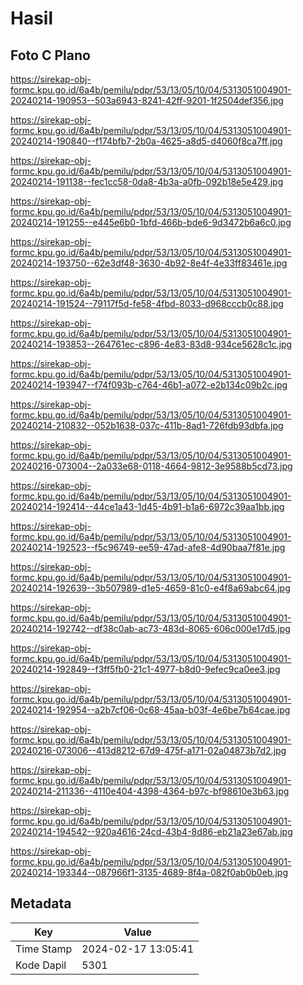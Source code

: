 # Hasil

## Foto C Plano

https://sirekap-obj-formc.kpu.go.id/6a4b/pemilu/pdpr/53/13/05/10/04/5313051004901-20240214-190953--503a6943-8241-42ff-9201-1f2504def356.jpg

https://sirekap-obj-formc.kpu.go.id/6a4b/pemilu/pdpr/53/13/05/10/04/5313051004901-20240214-190840--f174bfb7-2b0a-4625-a8d5-d4060f8ca7ff.jpg

https://sirekap-obj-formc.kpu.go.id/6a4b/pemilu/pdpr/53/13/05/10/04/5313051004901-20240214-191138--fec1cc58-0da8-4b3a-a0fb-092b18e5e429.jpg

https://sirekap-obj-formc.kpu.go.id/6a4b/pemilu/pdpr/53/13/05/10/04/5313051004901-20240214-191255--e445e6b0-1bfd-466b-bde6-9d3472b6a6c0.jpg

https://sirekap-obj-formc.kpu.go.id/6a4b/pemilu/pdpr/53/13/05/10/04/5313051004901-20240214-193750--62e3df48-3630-4b92-8e4f-4e33ff83461e.jpg

https://sirekap-obj-formc.kpu.go.id/6a4b/pemilu/pdpr/53/13/05/10/04/5313051004901-20240214-191524--79117f5d-fe58-4fbd-8033-d968cccb0c88.jpg

https://sirekap-obj-formc.kpu.go.id/6a4b/pemilu/pdpr/53/13/05/10/04/5313051004901-20240214-193853--264761ec-c896-4e83-83d8-934ce5628c1c.jpg

https://sirekap-obj-formc.kpu.go.id/6a4b/pemilu/pdpr/53/13/05/10/04/5313051004901-20240214-193947--f74f093b-c764-46b1-a072-e2b134c09b2c.jpg

https://sirekap-obj-formc.kpu.go.id/6a4b/pemilu/pdpr/53/13/05/10/04/5313051004901-20240214-210832--052b1638-037c-411b-8ad1-726fdb93dbfa.jpg

https://sirekap-obj-formc.kpu.go.id/6a4b/pemilu/pdpr/53/13/05/10/04/5313051004901-20240216-073004--2a033e68-0118-4664-9812-3e9588b5cd73.jpg

https://sirekap-obj-formc.kpu.go.id/6a4b/pemilu/pdpr/53/13/05/10/04/5313051004901-20240214-192414--44ce1a43-1d45-4b91-b1a6-6972c39aa1bb.jpg

https://sirekap-obj-formc.kpu.go.id/6a4b/pemilu/pdpr/53/13/05/10/04/5313051004901-20240214-192523--f5c96749-ee59-47ad-afe8-4d90baa7f81e.jpg

https://sirekap-obj-formc.kpu.go.id/6a4b/pemilu/pdpr/53/13/05/10/04/5313051004901-20240214-192639--3b507989-d1e5-4659-81c0-e4f8a69abc64.jpg

https://sirekap-obj-formc.kpu.go.id/6a4b/pemilu/pdpr/53/13/05/10/04/5313051004901-20240214-192742--df38c0ab-ac73-483d-8065-606c000e17d5.jpg

https://sirekap-obj-formc.kpu.go.id/6a4b/pemilu/pdpr/53/13/05/10/04/5313051004901-20240214-192849--f3ff5fb0-21c1-4977-b8d0-9efec9ca0ee3.jpg

https://sirekap-obj-formc.kpu.go.id/6a4b/pemilu/pdpr/53/13/05/10/04/5313051004901-20240214-192954--a2b7cf06-0c68-45aa-b03f-4e6be7b64cae.jpg

https://sirekap-obj-formc.kpu.go.id/6a4b/pemilu/pdpr/53/13/05/10/04/5313051004901-20240216-073006--413d8212-67d9-475f-a171-02a04873b7d2.jpg

https://sirekap-obj-formc.kpu.go.id/6a4b/pemilu/pdpr/53/13/05/10/04/5313051004901-20240214-211336--4110e404-4398-4364-b97c-bf98610e3b63.jpg

https://sirekap-obj-formc.kpu.go.id/6a4b/pemilu/pdpr/53/13/05/10/04/5313051004901-20240214-194542--920a4616-24cd-43b4-8d86-eb21a23e67ab.jpg

https://sirekap-obj-formc.kpu.go.id/6a4b/pemilu/pdpr/53/13/05/10/04/5313051004901-20240214-193344--087966f1-3135-4689-8f4a-082f0ab0b0eb.jpg


## Metadata

| Key        | Value               |
| ---------- | ------------------- |
| Time Stamp | 2024-02-17 13:05:41 |
| Kode Dapil | 5301                |



